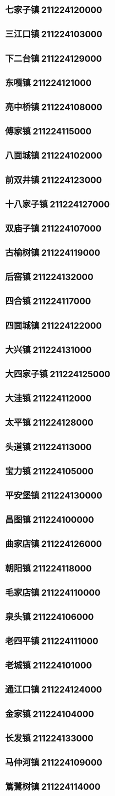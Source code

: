 # 七家子镇 211224120000
# 三江口镇 211224103000
# 下二台镇 211224129000
# 东嘎镇 211224121000
# 亮中桥镇 211224108000
# 傅家镇 211224115000
# 八面城镇 211224102000
# 前双井镇 211224123000
# 十八家子镇 211224127000
# 双庙子镇 211224107000
# 古榆树镇 211224119000
# 后窑镇 211224132000
# 四合镇 211224117000
# 四面城镇 211224122000
# 大兴镇 211224131000
# 大四家子镇 211224125000
# 大洼镇 211224112000
# 太平镇 211224128000
# 头道镇 211224113000
# 宝力镇 211224105000
# 平安堡镇 211224130000
# 昌图镇 211224100000
# 曲家店镇 211224126000
# 朝阳镇 211224118000
# 毛家店镇 211224110000
# 泉头镇 211224106000
# 老四平镇 211224111000
# 老城镇 211224101000
# 通江口镇 211224124000
# 金家镇 211224104000
# 长发镇 211224133000
# 马仲河镇 211224109000
# 鴜鷺树镇 211224114000
